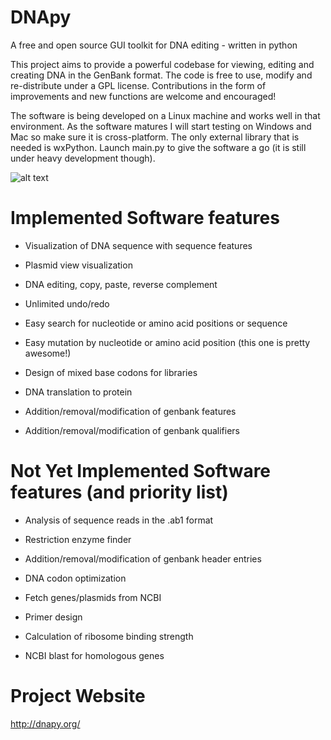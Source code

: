 DNApy
=====

A free and open source GUI toolkit for DNA editing - written in python

This project aims to provide a powerful codebase for viewing, editing and creating DNA in the GenBank format. The code is free to use, modify and re-distribute under a GPL license. Contributions in the form of improvements and new functions are welcome and encouraged!

The software is being developed on a Linux machine and works well in that environment. As the software matures I will start testing on Windows and Mac so make sure it is cross-platform. The only external library that is needed is wxPython. Launch main.py to give the software a go (it is still under heavy development though).

![alt text](http://cdn.altrn.tv/s/daaeb008-e387-e311-84ee-002590a05f5f_1_full.png "DNApy DNA editing view")

Implemented Software features
=====

* Visualization of DNA sequence with sequence features

* Plasmid view visualization

* DNA editing, copy, paste, reverse complement 

* Unlimited undo/redo 

* Easy search for nucleotide or amino acid positions or sequence

* Easy mutation by nucleotide or amino acid position (this one is pretty awesome!)

* Design of mixed base codons for libraries

* DNA translation to protein

* Addition/removal/modification of genbank features

* Addition/removal/modification of genbank qualifiers



Not Yet Implemented Software features (and priority list)
=====

* Analysis of sequence reads in the .ab1 format

* Restriction enzyme finder

* Addition/removal/modification of genbank header entries 

* DNA codon optimization 

* Fetch genes/plasmids from NCBI 

* Primer design 

* Calculation of ribosome binding strength 

* NCBI blast for homologous genes



Project Website
=====

http://dnapy.org/

